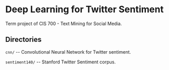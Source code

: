 
# Deep Learning for Twitter Sentiment

Term project of CIS 700 - Text Mining for Social Media.

## Directories

`cnn/` -- Convolutional Neural Network for Twitter sentiment. 

`sentiment140/` -- Stanford Twitter Sentiment corpus.

